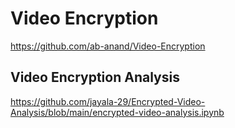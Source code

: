 # Video Encryption
https://github.com/ab-anand/Video-Encryption

## Video Encryption Analysis
https://github.com/jayala-29/Encrypted-Video-Analysis/blob/main/encrypted-video-analysis.ipynb